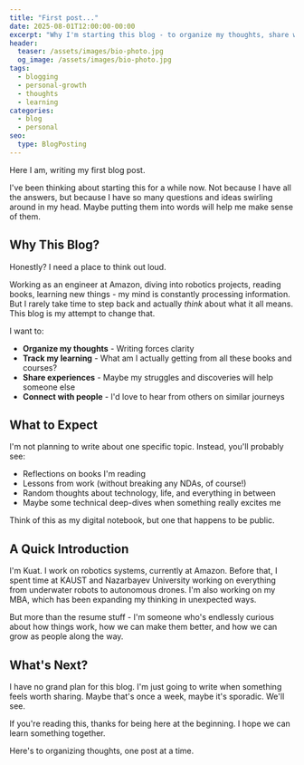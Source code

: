 ```yaml
---
title: "First post..."
date: 2025-08-01T12:00:00-00:00
excerpt: "Why I'm starting this blog - to organize my thoughts, share what I'm learning, and connect with others on similar paths."
header:
  teaser: /assets/images/bio-photo.jpg
  og_image: /assets/images/bio-photo.jpg
tags:
  - blogging
  - personal-growth
  - thoughts
  - learning
categories:
  - blog
  - personal
seo:
  type: BlogPosting
---
```


Here I am, writing my first blog post. 

I've been thinking about starting this for a while now. Not because I have all the answers, but because I have so many questions and ideas swirling around in my head. Maybe putting them into words will help me make sense of them.

## Why This Blog?

Honestly? I need a place to think out loud. 

Working as an engineer at Amazon, diving into robotics projects, reading books, learning new things - my mind is constantly processing information. But I rarely take time to step back and actually *think* about what it all means. This blog is my attempt to change that.

I want to:
- **Organize my thoughts** - Writing forces clarity
- **Track my learning** - What am I actually getting from all these books and courses?
- **Share experiences** - Maybe my struggles and discoveries will help someone else
- **Connect with people** - I'd love to hear from others on similar journeys

## What to Expect

I'm not planning to write about one specific topic. Instead, you'll probably see:

- Reflections on books I'm reading
- Lessons from work (without breaking any NDAs, of course!)
- Random thoughts about technology, life, and everything in between
- Maybe some technical deep-dives when something really excites me

Think of this as my digital notebook, but one that happens to be public.

## A Quick Introduction

I'm Kuat. I work on robotics systems, currently at Amazon. Before that, I spent time at KAUST and Nazarbayev University working on everything from underwater robots to autonomous drones. I'm also working on my MBA, which has been expanding my thinking in unexpected ways.

But more than the resume stuff - I'm someone who's endlessly curious about how things work, how we can make them better, and how we can grow as people along the way.

## What's Next?

I have no grand plan for this blog. I'm just going to write when something feels worth sharing. Maybe that's once a week, maybe it's sporadic. We'll see.

If you're reading this, thanks for being here at the beginning. I hope we can learn something together.

Here's to organizing thoughts, one post at a time.

